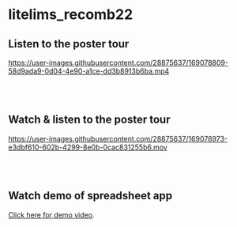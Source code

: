 # litelims_recomb22

## Listen to the poster tour ##



https://user-images.githubusercontent.com/28875637/169078809-58d9ada9-0d04-4e90-a1ce-dd3b8913b6ba.mp4



<br/><br/>

## Watch & listen to the poster tour ##

 

https://user-images.githubusercontent.com/28875637/169078973-e3dbf610-602b-4299-8e0b-0cac831255b6.mov


<br/><br/>

## Watch demo of spreadsheet app ##

[Click here for demo video](https://figshare.com/s/2e57e9a777a49d2e5654).
